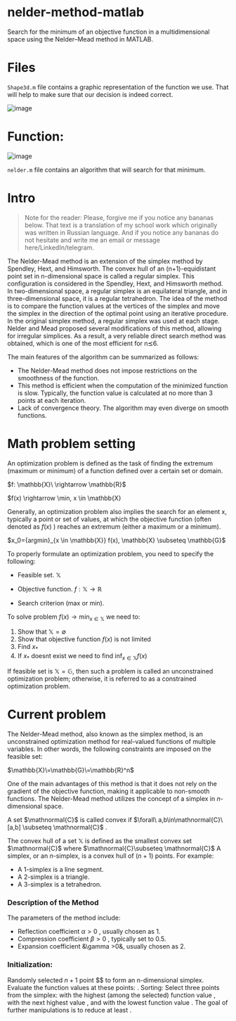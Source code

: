 
# nelder-method-matlab
Search for the minimum of an objective function in a multidimensional space using the Nelder–Mead method in MATLAB.
# Files 

`Shape3d.m` file contains a graphic representation of the function we use. That will help to make sure that our decision is indeed correct.

![image](https://github.com/Randomnepomog/nelder-method-matlab/assets/92563887/a3c4b004-0d6b-46ed-aaff-ef443da062de)

# Function: 
![image](https://github.com/Randomnepomog/nelder-method-matlab/assets/92563887/d9fc462a-93af-4661-a60a-603e845c0512)

`nelder.m` file contains an algorithm that will search for that minimum.

# Intro


> Note for the reader:
> Please, forgive me if you notice any bananas below. That text is a translation of my school work which originally was written in Russian language. And if you notice any bananas do not hesitate and write me an email or message here/LinkedIn/telegram. 




The Nelder-Mead method is an extension of the simplex method by Spendley, Hext, and Himsworth. The convex hull of an (n+1)-equidistant point set in n-dimensional space is called a regular simplex. This configuration is considered in the Spendley, Hext, and Himsworth method. 
In two-dimensional space, a regular simplex is an equilateral triangle, and in three-dimensional space, it is a regular tetrahedron. The idea of the method is to compare the function values at the vertices of the simplex and move the simplex in the direction of the optimal 
point using an iterative procedure. In the original simplex method, a regular simplex was used at each stage. Nelder and Mead proposed several modifications of this method, allowing for irregular simplices. As a result, a very reliable direct search method was obtained, 
which is one of the most efficient for n⪯6.

The main features of the algorithm can be summarized as follows:

* The Nelder-Mead method does not impose restrictions on the smoothness of the function.
* This method is efficient when the computation of the minimized function is slow. Typically, the function value is calculated at no more than 3 points at each iteration.
* Lack of convergence theory. The algorithm may even diverge on smooth functions.

# Math problem setting

An optimization problem is defined as the task of finding the extremum (maximum or minimum) of a function defined over a certain set or domain. 

$f: \mathbb{X}\ \rightarrow \mathbb{R}\$

$f(x) \rightarrow \min, x \in \mathbb{X} 

Generally, an optimization problem also implies the search for an element x, typically a point or set of values, at which the objective function (often denoted as 
 $f(x)$ ) reaches an extremum (either a maximum or a minimum).
 
$x_0=\{argmin}_{x \in \mathbb{X}} f(x), \mathbb{X} \subseteq \mathbb{G}$ 



To properly formulate an optimization problem, you need to specify the following:

* Feasible set. $\mathbb{X}$

* Objective function. $f: \mathbb{X} \rightarrow \mathbb{R}$

* Search criterion (max or min).

To solve problem $f(x) \rightarrow \min_{x \in \mathbb{X}}$ we need to:
1. Show that $\mathbb{X} = \emptyset$
2. Show that objective function $f(x)$ is not limited
3. Find $x_*$
4. If $x_*$ doesnt exist we need to find $\inf _{x \in \mathbb{X}} f(x)$
   
If feasible set is $\mathbb{X} = \mathbb{G}$, then such a problem is called an unconstrained optimization problem; otherwise, it is referred to as a constrained optimization problem.

# Current problem

The Nelder-Mead method, also known as the simplex method, is an unconstrained optimization method for real-valued functions of multiple variables. In other words, the following constraints are imposed on the feasible set:

$\mathbb{X}\=\mathbb{G}\=\mathbb{R}^n$

One of the main advantages of this method is that it does not rely on the gradient of the objective function, making it applicable to non-smooth functions. The Nelder-Mead method utilizes the concept of a simplex in $n$-dimensional space.

A set $\mathnormal{C}$ is called convex if $\forall\ a,b\in\mathnormal{C}\ [a,b] \subseteq \mathnormal{C}$ .

The convex hull of a set $\mathbb{X}$ is defined as the smallest convex set $\mathnormal{C}$ where $\mathnormal{C}\subseteq \mathnormal{C}$
A simplex, or an $n$-simplex, is a convex hull of $(n+1)$ points.
For example:

* A 1-simplex is a line segment.
* A 2-simplex is a triangle.
* A 3-simplex is a tetrahedron.

### Description of the Method
The parameters of the method include:
* Reflection coefficient $\alpha > 0$ , usually chosen as 1.
* Compression coefficient $\beta >0$ , typically set to 0.5.
* Expansion coefficient &\gamma >0&, usually chosen as 2.
### Initialization: 
Randomly selected $n+1$ point $$ to form an n-dimensional simplex. Evaluate the function values at these points: .
Sorting: Select three points from the simplex: with the highest (among the selected) function value , with the next highest value , and with the lowest function value . The goal of further manipulations is to reduce at least .



